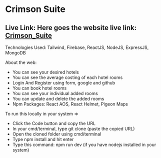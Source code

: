 
# Crimson Suite

## Live Link: Here goes the website live link: [Crimson_Suite](https://crimson-suite.web.app/)

Technologies Used: Tailwind, Firebase, ReactJS, NodeJS, ExpressJS, MongoDB

About the web:

 - You can see your desired hotels
 - You can see the average costing of each hotel rooms
 - Login And Register using form, google and github
 - You can book hotel rooms
 - You can see your individual added rooms
 - You can update and delete the added rooms
 - Npm Packages: React AOS, React Helmet, Pigeon Maps


 To run this locally in your system => 
- Click the Code button and copy the URL
- In your cmd/terminal, type git clone (paste the copied URL)
- Open the cloned folder using cmd/terminal
- Type npm install and hit enter
- Type this command: npm run dev (if you have nodejs installed in your system)